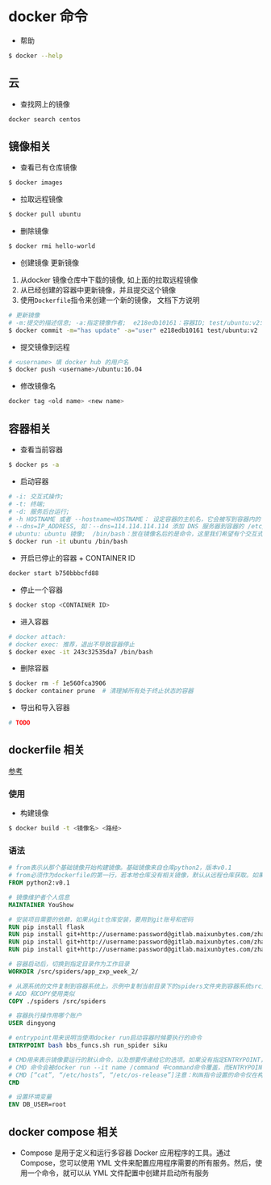 # docker 命令
- 帮助
```bash
$ docker --help
```
## 云
- 查找网上的镜像
```bash
docker search centos
```
## 镜像相关
- 查看已有仓库镜像
```bash
$ docker images
```
- 拉取远程镜像
```bash
$ docker pull ubuntu
```
- 删除镜像
```bash
$ docker rmi hello-world
```
- 创建镜像 更新镜像
1. 从docker 镜像仓库中下载的镜像, 如上面的拉取远程镜像
2. 从已经创建的容器中更新镜像，并且提交这个镜像
3. 使用`Dockerfile`指令来创建一个新的镜像， 文档下方说明
```bash
# 更新镜像
# -m:提交的描述信息; -a:指定镜像作者;  e218edb10161：容器ID; test/ubuntu:v2:目标镜像名
$ docker commit -m="has update" -a="user" e218edb10161 test/ubuntu:v2
```
- 提交镜像到远程
```bash
# <username> 填 docker hub 的用户名
$ docker push <username>/ubuntu:16.04
```
- 修改镜像名
```bash
docker tag <old name> <new name>
```

## 容器相关
-  查看当前容器
```bash
$ docker ps -a
```
- 启动容器
```bash
# -i: 交互式操作; 
# -t: 终端; 
# -d: 服务后台运行;
# -h HOSTNAME 或者 --hostname=HOSTNAME： 设定容器的主机名，它会被写到容器内的 /etc/hostname 和 /etc/hosts
# --dns=IP_ADDRESS, 如：--dns=114.114.114.114 添加 DNS 服务器到容器的 /etc/resolv.conf 中，让容器用这个服务器来解析所有不在 /etc/hosts 中的主机名。
# ubuntu: ubuntu 镜像;  /bin/bash：放在镜像名后的是命令，这里我们希望有个交互式 Shell，因此用的是 /bin/bash; 退出 exit
$ docker run -it ubuntu /bin/bash
```
- 开启已停止的容器 + CONTAINER ID
```bash
docker start b750bbbcfd88
```
- 停止一个容器
```bash
$ docker stop <CONTAINER ID>
```
- 进入容器
```bash
# docker attach: 
# docker exec: 推荐，退出不导致容器停止
$ docker exec -it 243c32535da7 /bin/bash
```
- 删除容器
```bash
$ docker rm -f 1e560fca3906
$ docker container prune  # 清理掉所有处于终止状态的容器
```
- 导出和导入容器
```bash
# TODO
```

## dockerfile 相关
[参考](https://www.cnblogs.com/edisonchou/p/dockerfile_inside_introduction.html)
### 使用
- 构建镜像
```bash
$ docker build -t <镜像名> <路经>
```

### 语法
```dockerfile
# from表示从那个基础镜像开始构建镜像。基础镜像来自仓库python2，版本v0.1
# from必须作为dockerfile的第一行，若本地仓库没有相关镜像，默认从远程仓库获取。如果不执行版本号，默认使用latest基础镜像。
FROM python2:v0.1

# 镜像维护者个人信息
MAINTAINER YouShow

# 安装项目需要的依赖，如果从git仓库安装，要用到git账号和密码
RUN pip install flask
RUN pip install git+http://username:password@gitlab.maixunbytes.com/zhangxiaopeng/pipelines.git
RUN pip install git+http://username:password@gitlab.maixunbytes.com/zhangxiaopeng/mxspider.git
RUN pip install git+http://username:password@gitlab.maixunbytes.com/zhangsheng/dateformatting.git

# 容器启动后，切换到指定目录作为工作目录
WORKDIR /src/spiders/app_zxp_week_2/

# 从源系统的文件复制到容器系统上。示例中复制当前目录下的spiders文件夹到容器系统src文件夹下。要把构建进镜像的文件放到Dockefile文件目录或者子目录下。
# ADD 和COPY使用类似
COPY ./spiders /src/spiders

# 容器执行操作用哪个账户
USER dingyong

# entrypoint用来说明当使用docker run启动容器时候要执行的命令
ENTRYPOINT bash bbs_funcs.sh run_spider siku

# CMD用来表示镜像要运行的默认命令，以及想要传递给它的选项。如果没有指定ENTRYPOINT，当容器启动的时候默认运行的就是CMD的值所指定的命令。若有ENTRYPOINT，ENTRYPOINT是要运行的命令，CMD的值当作ENTRYPOINT的选项。
# CMD 命令会被docker run --it name /command 中command命令覆盖，而ENTRYPOINT不会
# CMD [“cat”, “/etc/hosts”, “/etc/os-release”]注意：RUN指令设置的命令仅在构建镜像的时候会被使用，CMD和ENTRYPOINT会在执行docker run的时候被使用。
CMD

# 设置环境变量
ENV DB_USER=root
```

## docker compose 相关
- Compose 是用于定义和运行多容器 Docker 应用程序的工具。通过 Compose，您可以使用 YML 文件来配置应用程序需要的所有服务。然后，使用一个命令，就可以从 YML 文件配置中创建并启动所有服务